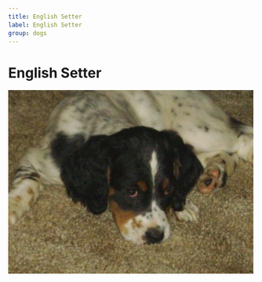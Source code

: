 ```yaml
---
title: English Setter
label: English Setter
group: dogs
---
```


# English Setter

![English Setter](/assets/images/English_setter/image.jpg "English Setter")
